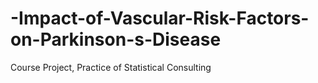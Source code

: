 # -Impact-of-Vascular-Risk-Factors-on-Parkinson-s-Disease
Course Project, Practice of Statistical Consulting
